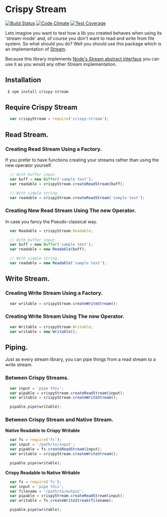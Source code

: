 # Crispy Stream
[![Build Status](https://travis-ci.org/codingpains/crispy-stream.svg?branch=master)](https://travis-ci.org/codingpains/crispy-stream)
[![Code Climate](https://codeclimate.com/github/codingpains/crispy-stream/badges/gpa.svg)](https://codeclimate.com/github/codingpains/crispy-stream)
[![Test Coverage](https://codeclimate.com/github/codingpains/crispy-stream/badges/coverage.svg)](https://codeclimate.com/github/codingpains/crispy-stream/coverage)

Lets imagine you want to test how a lib you created behaves when using its 'stream-mode' and, of course you don't want to read and write from file system. So what should you do? Well you should use this package which is an implementation of [Stream](https://nodejs.org/api/stream.html#stream_api_for_stream_implementors).

Because this library implements [Node's Stream abstract interface](https://nodejs.org/api/stream.html) you can use it
as you would any other Stream implementation.

## Installation

```js
 $ npm install crispy-stream
```

## Require Crispy Stream

```js
  var crispyStream = require('crispy-stream');
```

## Read Stream.

### Creating Read Stream Using a Factory.

If you prefer to have functions creating your streams rather than using the new operator yourself.

```js
  // With buffer input.
  var buff = new Buffer('sample text');
  var readable = crispyStream.createReadStream(buff);

  // With simple string.
  var readable = crispyStream.createReadStream('sample text');
```

### Creating New Read Stream Using The new Operator.

In case you fancy the Pseudo-classical way.

```js
  var Readable = crispyStream.Readable;

  // With buffer input.
  var buff = new Buffer('sample text');
  var readable = new Readable(buff);

  // With simple string.
  var readable = new Readable('sample text');
```

## Write Stream.

### Creating Write Stream Using a Factory.

```js
  var writable = crispyStream.createWriteStream();
```

### Creating Write Stream Using The new Operator.

```js
  var Writable = crispyStream.Writable;
  var writable = new Writable();
```


## Piping.

Just as every stream library, you can pipe things from a read stream to a write stream.

### Between Crispy Streams.

```js
  var input = 'pipe this';
  var pipable = crispyStream.createReadStream(input);
  var writable = crispyStream.createWriteStream();

  pipable.pipe(writable);
```

### Between Crispy Stream and Native Stream.

**Native Readable to Crispy Writable**

```js
  var fs = require('fs');
  var input = '/path/to/input';
  var pipable = fs.createReadStream(input);
  var writable = crispyStream.createWriteStream();

  pipable.pipe(writable);
```
**Crispy Readable to Native Writable**

```js
  var fs = require('fs');
  var input = 'pipe this';
  var filename = '/path/to/output';
  var pipable = crispyStream.createReadStream(input);
  var writable = fs.createWriteStream(filename);

  pipable.pipe(writable);
```
